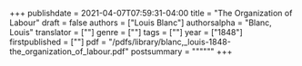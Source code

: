 +++
publishdate = 2021-04-07T07:59:31-04:00
title = "The Organization of Labour"
draft = false
authors = ["Louis Blanc"]
authorsalpha = "Blanc, Louis"
translator = [""]
genre = [""]
tags = [""]
year = ["1848"]
firstpublished = [""]
pdf = "/pdfs/library/blanc,_louis-1848-the_organization_of_labour.pdf"
postsummary = """"""
+++
